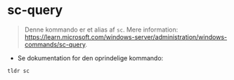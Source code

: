 # sc-query

> Denne kommando er et alias af `sc`.
> Mere information: <https://learn.microsoft.com/windows-server/administration/windows-commands/sc-query>.

- Se dokumentation for den oprindelige kommando:

`tldr sc`
